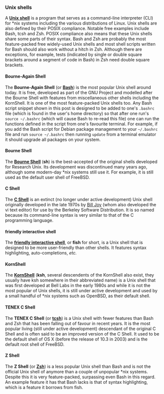 ### Unix shells
A [**Unix shell**](https://en.wikipedia.org/wiki/Unix_shell) is a program that serves as a command-line interpreter (CLI) for &#42;nix systems including the various distributions of Linux. Unix shells are also defined by their POSIX compliance. Notable free examples include Bash, tcsh and Zsh. POSIX compliance also means that these Unix shells share some parts of their syntax. Bash and Zsh are probably the most feature-packed free widely-used Unix shells and most shell scripts written for Bash should also work without a hitch in Zsh. Although there are exceptions, for example, tests (indicated by single or double square brackets around a segment of code in Bash) in Zsh need double square brackets.

#### Bourne-Again Shell
The **Bourne-Again Shell** (or [**Bash**](https://en.wikipedia.org/wiki/Bash_(Unix_shell))) is the most popular Unix shell around today. It is free, developed as part of the GNU Project and modelled after the Bourne Shell with features from miscellaneous other shells including the KornShell. It is one of the most feature-packed Unix shells too. Any Bash script snippet shown in this post is designed to be added to one's `.bashrc` file (which is found in the user's home directory) so that after one run's `source ~/.bashrc` (which will cause Bash to re-read this file) one can run the functions defined in the script from one's favourite terminal. For example, if you add the Bash script for Debian package management to your `~/.bashrc` file and run `source ~/.bashrc` then running `update` from a terminal emulator it should upgrade all packages on your system.

#### Bourne Shell
The [**Bourne Shell**](https://en.wikipedia.org/wiki/Bourne_Shell) (**sh**) is the best-accepted of the original shells developed for Research Unix. Its development was discontinued many years ago, although some modern-day &#42;nix systems still use it. For example, it is still used as the default user shell of FreeBSD.

#### C Shell
The [**C Shell**](https://en.wikipedia.org/wiki/C_Shell) is an extinct (no longer under active development) Unix shell originally developed in the late 1970s by [Bill Joy](https://en.wikipedia.org/wiki/Bill_Joy) (whom also developed the vi text editor) for use by the Berkeley Software Distribution. It is so named because its command-line syntax is very similar to that of the C programming language.

#### friendly interactive shell
The [**friendly interactive shell**](https://en.wikipedia.org/wiki/Friendly_interactive_shell), or **fish** for short, is a Unix shell that is designed to be more user-friendly than other shells. It features syntax highlighting, auto-completions, *etc.*

#### KornShell
The [**KornShell**](https://en.wikipedia.org/wiki/KornShell) (**ksh**, several descendents of the KornShell also exist, they usually have ksh somewhere in their abbreviated name) is a Unix shell that was first developed at Bell Labs in the early 1980s and while it is not the most popular of Unix shells, it is still under active development and used by a small handful of &#42;nix systems such as OpenBSD, as their default shell.

#### TENEX C Shell
The **TENEX C Shell** (or [**tcsh**](https://en.wikipedia.org/wiki/tcsh)) is a Unix shell with fewer features than Bash and Zsh that has been falling out of favour in recent years. It is the most popular living (still under active development) descendant of the original C Shell and is often said to be an improved version of the C Shell. It used to be the default shell of OS X (before the release of 10.3 in 2003) and is the default root shell of FreeBSD.

#### Z Shell
The **Z Shell** (or [**Zsh**](https://en.wikipedia.org/wiki/Z_Shell)) is a less popular Unix shell than Bash and is not the official Unix shell of anymore than a couple of unpopular &#42;nix systems. Despite this it is very feature-packed, surpassing even Bash in this regard. An example feature it has that Bash lacks is that of syntax highlighting, which is a feature it borrows from fish.
